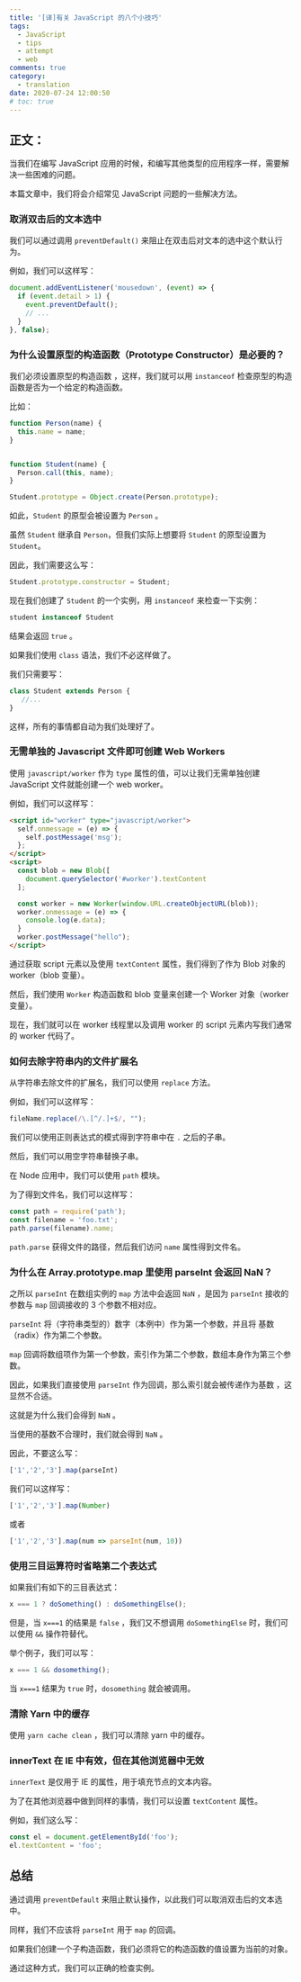 ```yaml
---
title: '[译]有关 JavaScript 的八个小技巧'
tags:
  - JavaScript
  - tips
  - attempt
  - web
comments: true
category:
  - translation
date: 2020-07-24 12:00:50
# toc: true
---
```

<!-- **索引**：
- [取消双击后的文本选中](#preventTextSelect)
- [为什么设置原型的构造函数是必要的？](#PrototypeConstructor)
- [无需单独的 Javascript 文件即可创建 Web Workers](#WebWorkers)
- [如何去除字符串内的文件扩展名](#trimfname)
- [为什么在 Array.prototype.map 里使用 parseInt 会返回 NaN？](#mapparse)
- [使用三目运算符时省略第二个表达式](#omit)
- [清除 Yarn 中的缓存](#yarn)
- [innerText 在 IE 中有效，但在其他浏览器中无效](#innerText)
- [总结](#conclusion) -->

## **正文：**

当我们在编写 JavaScript 应用的时候，和编写其他类型的应用程序一样，需要解决一些困难的问题。

本篇文章中，我们将会介绍常见 JavaScript 问题的一些解决方法。

### <a id="preventTextSelect"></a>取消双击后的文本选中

我们可以通过调用 <code>preventDefault()</code> 来阻止在双击后对文本的选中这个默认行为。

例如，我们可以这样写：

```javascript
document.addEventListener('mousedown', (event) => {
  if (event.detail > 1) {
    event.preventDefault();
    // ...
  }
}, false);
```

### <a id="PrototypeConstructor"></a>为什么设置原型的构造函数（Prototype Constructor）是必要的？

我们必须设置原型的构造函数 ，这样，我们就可以用 `instanceof` 检查原型的构造函数是否为一个给定的构造函数。

比如：

```javascript
function Person(name) {
  this.name = name;
}  


function Student(name) {  
  Person.call(this, name);
}

Student.prototype = Object.create(Person.prototype);
```

如此，`Student` 的原型会被设置为 `Person` 。

虽然 `Student` 继承自 `Person`，但我们实际上想要将 `Student` 的原型设置为 `Student`。

因此，我们需要这么写：

```javascript
Student.prototype.constructor = Student;
```

现在我们创建了 `Student` 的一个实例，用 `instanceof` 来检查一下实例：

```javascript
student instanceof Student
```

结果会返回 `true` 。

如果我们使用 `class` 语法，我们不必这样做了。

我们只需要写：

```javascript
class Student extends Person {
   //...
}
```

这样，所有的事情都自动为我们处理好了。

### <a id="WebWorkers"></a>无需单独的 Javascript 文件即可创建 Web Workers

使用 `javascript/worker` 作为 `type` 属性的值，可以让我们无需单独创建 JavaScript 文件就能创建一个 web worker。

例如，我们可以这样写：

```html
<script id="worker" type="javascript/worker">
  self.onmessage = (e) => {
    self.postMessage('msg');
  };
</script>
<script>
  const blob = new Blob([
    document.querySelector('#worker').textContent
  ];

  const worker = new Worker(window.URL.createObjectURL(blob));
  worker.onmessage = (e) => {
    console.log(e.data);
  }
  worker.postMessage("hello");
</script>
```

通过获取 script 元素以及使用 `textContent` 属性，我们得到了作为 Blob 对象的 worker（blob 变量）。

然后，我们使用 `Worker` 构造函数和 blob 变量来创建一个 Worker 对象（worker 变量）。

现在，我们就可以在 worker 线程里以及调用 worker 的 script 元素内写我们通常的 worker 代码了。

### <a id="trimfname"></a>如何去除字符串内的文件扩展名

从字符串去除文件的扩展名，我们可以使用 `replace` 方法。

例如，我们可以这样写：

```javascript
fileName.replace(/\.[^/.]+$/, "");
```

我们可以使用正则表达式的模式得到字符串中在 `.` 之后的子串。

然后，我们可以用空字符串替换子串。

在 Node 应用中，我们可以使用 `path` 模块。

为了得到文件名，我们可以这样写：

```javascript
const path = require('path');
const filename = 'foo.txt';
path.parse(filename).name;
```

`path.parse` 获得文件的路径，然后我们访问 `name` 属性得到文件名。

### <a id="mapparse"></a>为什么在 Array.prototype.map 里使用 parseInt 会返回 NaN？

之所以 `parseInt` 在数组实例的 `map` 方法中会返回 `NaN` ，是因为 `parseInt` 接收的参数与 `map` 回调接收的 3 个参数不相对应。

`parseInt` 将（字符串类型的）数字（本例中）作为第一个参数，并且将 基数（radix）作为第二个参数。

`map` 回调将数组项作为第一个参数，索引作为第二个参数，数组本身作为第三个参数。

因此，如果我们直接使用 `parseInt` 作为回调，那么索引就会被传递作为基数 ，这显然不合适。

这就是为什么我们会得到 `NaN` 。

当使用的基数不合理时，我们就会得到 `NaN` 。

因此，不要这么写：

```javascript
['1','2','3'].map(parseInt)
```

我们可以这样写：

```javascript
['1','2','3'].map(Number)
```

或者

```javascript
['1','2','3'].map(num => parseInt(num, 10))
```

### <a id="omit"></a>使用三目运算符时省略第二个表达式

如果我们有如下的三目表达式：

```javascript
x === 1 ? doSomething() : doSomethingElse();
```

但是，当 `x===1` 的结果是 `false` ，我们又不想调用 `doSomethingElse` 时，我们可以使用 `&&` 操作符替代。

举个例子，我们可以写：

```javascript
x === 1 && dosomething();
```

当 `x===1` 结果为 `true` 时，`dosomething` 就会被调用。

### <a id="yarn"></a>清除 Yarn 中的缓存

使用 `yarn cache clean` ，我们可以清除 yarn 中的缓存。

### <a id="innerText"></a>innerText 在 IE 中有效，但在其他浏览器中无效

`innerText` 是仅用于 IE 的属性，用于填充节点的文本内容。

为了在其他浏览器中做到同样的事情，我们可以设置 `textContent` 属性。

例如，我们这么写：

```javascript
const el = document.getElementById('foo');
el.textContent = 'foo';
```

## <a id="conclusion"></a>总结

通过调用 `preventDefault` 来阻止默认操作，以此我们可以取消双击后的文本选中。

同样，我们不应该将 `parseInt`  用于 `map` 的回调。

如果我们创建一个子构造函数，我们必须将它的构造函数的值设置为当前的对象。

通过这种方式，我们可以正确的检查实例。